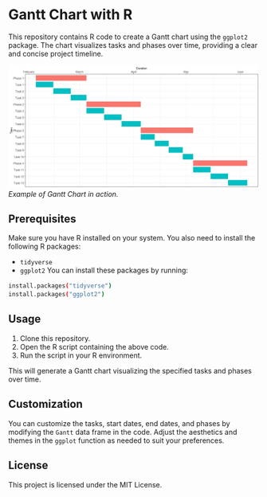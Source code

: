 # Gantt Chart with R

This repository contains R code to create a Gantt chart using the `ggplot2` package. The chart visualizes tasks and phases over time, providing a clear and concise project timeline.

![Editor Screenshot](Display.jpeg)
*Example of Gantt Chart in action.*

## Prerequisites

Make sure you have R installed on your system. You also need to install the following R packages:

- `tidyverse`
- `ggplot2`
You can install these packages by running:

```bash
install.packages("tidyverse")
install.packages("ggplot2")

```

## Usage

1. Clone this repository.
2. Open the R script containing the above code.
3. Run the script in your R environment.

This will generate a Gantt chart visualizing the specified tasks and phases over time.

## Customization

You can customize the tasks, start dates, end dates, and phases by modifying the `Gantt` data frame in the code. Adjust the aesthetics and themes in the `ggplot` function as needed to suit your preferences.

## License
This project is licensed under the MIT License.

